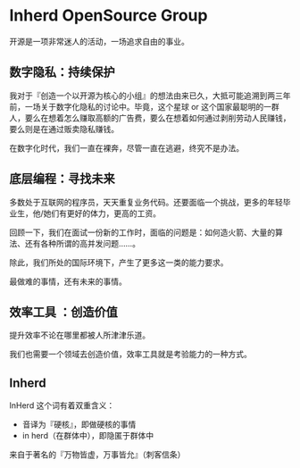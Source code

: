 # Inherd OpenSource Group

开源是一项非常迷人的活动，一场追求自由的事业。

## 数字隐私：持续保护

我对于『创造一个以开源为核心的小组』的想法由来已久，大抵可能追溯到两三年前，一场关于数字化隐私的讨论中。毕竟，这个星球 or 这个国家最聪明的一群人，要么在想着怎么赚取高额的广告费，要么在想着如何通过剥削劳动人民赚钱，要么则是在通过贩卖隐私赚钱。

在数字化时代，我们一直在裸奔，尽管一直在逃避，终究不是办法。

## 底层编程：寻找未来

多数处于互联网的程序员，天天重复业务代码。还要面临一个挑战，更多的年轻毕业生，他/她们有更好的体力，更高的工资。

回顾一下，我们在面试一份新的工作时，面临的问题是：如何造火箭、大量的算法、还有各种所谓的高并发问题……。

除此，我们所处的国际环境下，产生了更多这一类的能力要求。

最做难的事情，还有未来的事情。

## 效率工具 ：创造价值

提升效率不论在哪里都被人所津津乐道。

我们也需要一个领域去创造价值，效率工具就是考验能力的一种方式。

## Inherd

InHerd 这个词有着双重含义：

 - 音译为『硬核』，即做硬核的事情
 - in herd（在群体中），即隐匿于群体中

来自于著名的『万物皆虚，万事皆允』（刺客信条）


